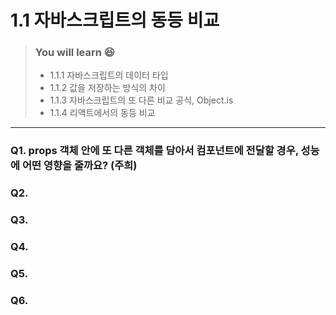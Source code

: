 # 1.1 자바스크립트의 동등 비교

> ### You will learn 😆
>- 1.1.1 자바스크립트의 데이터 타입
>- 1.1.2 값을 저장하는 방식의 차이
>- 1.1.3 자바스크립트의 또 다른 비교 공식, Object.is
>- 1.1.4 리액트에서의 동등 비교

---

### Q1. props 객체 안에 또 다른 객체를 담아서 컴포넌트에 전달할 경우, 성능에 어떤 영향을 줄까요? (주희)
### Q2. 
### Q3. 
### Q4. 
### Q5. 
### Q6. 
